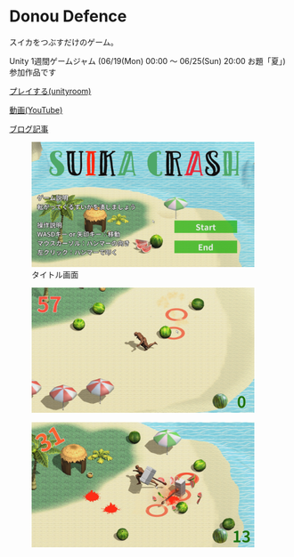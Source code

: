 # Donou Defence

スイカをつぶすだけのゲーム。

Unity 1週間ゲームジャム (06/19(Mon) 00:00 〜 06/25(Sun) 20:00
お題「夏」) 参加作品です

[プレイする(unityroom)](https://unityroom.com/games/suika_crash)

[動画(YouTube)](https://www.youtube.com/watch?v=0_LP5NaCIF4)

[ブログ記事](http://gologius.hatenadiary.com/entry/2017/07/30/152025)

<figure>
<img src="images/suika_crash/1.png" width="400px">
<figcaption>タイトル画面</figcaption>
</figure>

<figure>
<img src="images/suika_crash/2.png" width="400px">
<figcaption> </figcaption>
</figure>

<figure>
<img src="images/suika_crash/3.png" width="400px">
<figcaption> </figcaption>
</figure>


